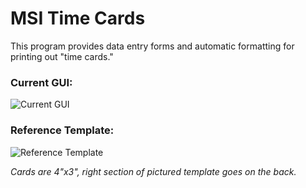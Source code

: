# MSI Time Cards

This program provides data entry forms and automatic formatting for printing out "time cards."

### Current GUI:
![Current GUI](../media/gui.jpg)

### Reference Template:
![Reference Template](../media/card_template.png)

*Cards are 4"x3", right section of pictured template goes on the back.*
